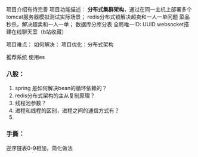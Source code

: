 
项目介绍有待完善
项目功能描述：
**分布式集群架构**，通过在同一主机上部署多个tomcat服务器模拟测试实际场景；
redis分布式锁解决超卖和一人一单问题
菜品秒杀，解决超卖和一人一单；
数据库分库分表
全局唯一ID: UUID
websocket搭建在线聊天室（b站收藏）


项目难点：
如何解决：
项目优化：分布式架构


推荐系统
使用es

### 八股：
1. spring 是如何解决bean的循环依赖的？
2. redis分布式架构的主从复制原理？
3. 线程池参数？
4. 进程和线程的区别，进程之间的通信方式有？
5. 
### 手撕：
 逆序链表0-9相加，简化做法